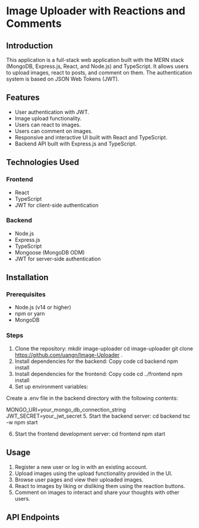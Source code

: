 # Image Uploader with Reactions and Comments

## Introduction

This application is a full-stack web application built with the MERN stack (MongoDB, Express.js, React, and Node.js) and TypeScript. It allows users to upload images, react to posts, and comment on them. The authentication system is based on JSON Web Tokens (JWT).

## Features

- User authentication with JWT.
- Image upload functionality.
- Users can react to images.
- Users can comment on images.
- Responsive and interactive UI built with React and TypeScript.
- Backend API built with Express.js and TypeScript.

## Technologies Used

### Frontend

- React
- TypeScript
- JWT for client-side authentication

### Backend

- Node.js
- Express.js
- TypeScript
- Mongoose (MongoDB ODM)
- JWT for server-side authentication

## Installation

### Prerequisites

- Node.js (v14 or higher)
- npm or yarn
- MongoDB

### Steps

1. Clone the repository:
   mkdir image-uploader
   cd image-uploader
   git clone https://github.com/uangn/Image-Uploader .
2. Install dependencies for the backend:
   Copy code
   cd backend
   npm install
3. Install dependencies for the frontend:
   Copy code
   cd ../frontend
   npm install
4. Set up environment variables:

Create a .env file in the backend directory with the following contents:

MONGO_URI=your_mongo_db_connection_string
JWT_SECRET=your_jwt_secret 5. Start the backend server:
cd backend
tsc -w
npm start

6. Start the frontend development server:
   cd frontend
   npm start

## Usage

1. Register a new user or log in with an existing account.
2. Upload images using the upload functionality provided in the UI.
3. Browse user pages and view their uploaded images.
4. React to images by liking or disliking them using the reaction buttons.
5. Comment on images to interact and share your thoughts with other users.

## API Endpoints
